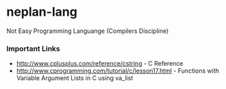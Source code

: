 # neplan-lang
Not Easy Programming Languange (Compilers Discipline)

### Important Links

* <http://www.cplusplus.com/reference/cstring> - C Reference
* <http://www.cprogramming.com/tutorial/c/lesson17.html> - Functions with Variable Argument Lists in C using va_list
